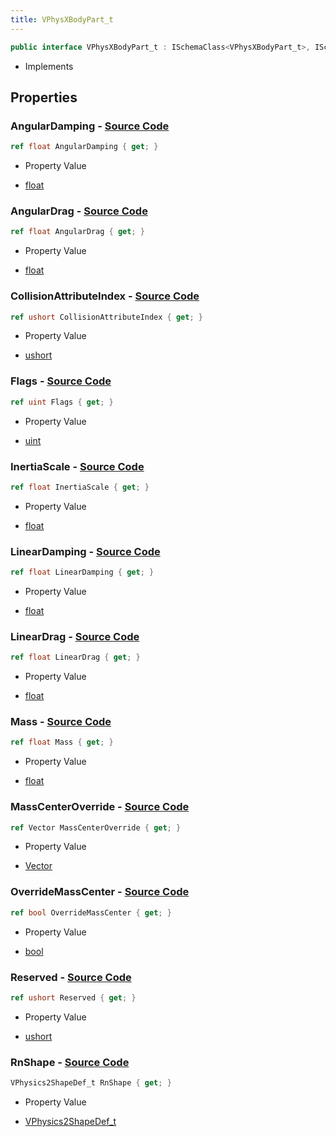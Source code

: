 ```yaml
---
title: VPhysXBodyPart_t
---
```


```csharp
public interface VPhysXBodyPart_t : ISchemaClass<VPhysXBodyPart_t>, ISchemaField, ISchemaClass, INativeHandle
```

- Implements

## Properties

### **AngularDamping** - [Source Code](https://github.com/swiftly-solution/swiftlys2/blob/main/managed/src/SwiftlyS2.Generated/Schemas/Interfaces/VPhysXBodyPart_t.cs#L30)

```csharp
ref float AngularDamping { get; }
```

- Property Value

- [float](https://learn.microsoft.com/dotnet/api/system.single)

### **AngularDrag** - [Source Code](https://github.com/swiftly-solution/swiftlys2/blob/main/managed/src/SwiftlyS2.Generated/Schemas/Interfaces/VPhysXBodyPart_t.cs#L34)

```csharp
ref float AngularDrag { get; }
```

- Property Value

- [float](https://learn.microsoft.com/dotnet/api/system.single)

### **CollisionAttributeIndex** - [Source Code](https://github.com/swiftly-solution/swiftlys2/blob/main/managed/src/SwiftlyS2.Generated/Schemas/Interfaces/VPhysXBodyPart_t.cs#L22)

```csharp
ref ushort CollisionAttributeIndex { get; }
```

- Property Value

- [ushort](https://learn.microsoft.com/dotnet/api/system.uint16)

### **Flags** - [Source Code](https://github.com/swiftly-solution/swiftlys2/blob/main/managed/src/SwiftlyS2.Generated/Schemas/Interfaces/VPhysXBodyPart_t.cs#L16)

```csharp
ref uint Flags { get; }
```

- Property Value

- [uint](https://learn.microsoft.com/dotnet/api/system.uint32)

### **InertiaScale** - [Source Code](https://github.com/swiftly-solution/swiftlys2/blob/main/managed/src/SwiftlyS2.Generated/Schemas/Interfaces/VPhysXBodyPart_t.cs#L26)

```csharp
ref float InertiaScale { get; }
```

- Property Value

- [float](https://learn.microsoft.com/dotnet/api/system.single)

### **LinearDamping** - [Source Code](https://github.com/swiftly-solution/swiftlys2/blob/main/managed/src/SwiftlyS2.Generated/Schemas/Interfaces/VPhysXBodyPart_t.cs#L28)

```csharp
ref float LinearDamping { get; }
```

- Property Value

- [float](https://learn.microsoft.com/dotnet/api/system.single)

### **LinearDrag** - [Source Code](https://github.com/swiftly-solution/swiftlys2/blob/main/managed/src/SwiftlyS2.Generated/Schemas/Interfaces/VPhysXBodyPart_t.cs#L32)

```csharp
ref float LinearDrag { get; }
```

- Property Value

- [float](https://learn.microsoft.com/dotnet/api/system.single)

### **Mass** - [Source Code](https://github.com/swiftly-solution/swiftlys2/blob/main/managed/src/SwiftlyS2.Generated/Schemas/Interfaces/VPhysXBodyPart_t.cs#L18)

```csharp
ref float Mass { get; }
```

- Property Value

- [float](https://learn.microsoft.com/dotnet/api/system.single)

### **MassCenterOverride** - [Source Code](https://github.com/swiftly-solution/swiftlys2/blob/main/managed/src/SwiftlyS2.Generated/Schemas/Interfaces/VPhysXBodyPart_t.cs#L38)

```csharp
ref Vector MassCenterOverride { get; }
```

- Property Value

- [Vector](/docs/api/shared/natives/vector)

### **OverrideMassCenter** - [Source Code](https://github.com/swiftly-solution/swiftlys2/blob/main/managed/src/SwiftlyS2.Generated/Schemas/Interfaces/VPhysXBodyPart_t.cs#L36)

```csharp
ref bool OverrideMassCenter { get; }
```

- Property Value

- [bool](https://learn.microsoft.com/dotnet/api/system.boolean)

### **Reserved** - [Source Code](https://github.com/swiftly-solution/swiftlys2/blob/main/managed/src/SwiftlyS2.Generated/Schemas/Interfaces/VPhysXBodyPart_t.cs#L24)

```csharp
ref ushort Reserved { get; }
```

- Property Value

- [ushort](https://learn.microsoft.com/dotnet/api/system.uint16)

### **RnShape** - [Source Code](https://github.com/swiftly-solution/swiftlys2/blob/main/managed/src/SwiftlyS2.Generated/Schemas/Interfaces/VPhysXBodyPart_t.cs#L20)

```csharp
VPhysics2ShapeDef_t RnShape { get; }
```

- Property Value

- [VPhysics2ShapeDef_t](/docs/api/shared/schemadefinitions/vphysics2shapedef_t)

